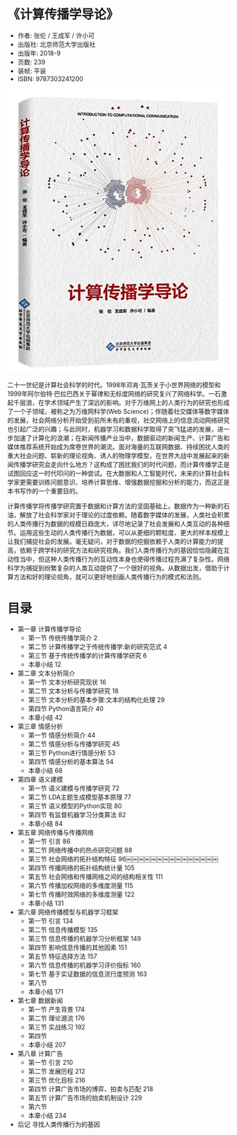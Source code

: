 # 《计算传播学导论》


- 作者: 张伦 / 王成军 / 许小可
- 出版社: 北京师范大学出版社
- 出版年: 2018-9
- 页数: 239
- 装帧: 平装
- ISBN: 9787303241200

![](./preface.png)

二十一世纪是计算社会科学的时代。1998年邓肯·瓦茨关于小世界网络的模型和1999年阿尔伯特·巴拉巴西关于幂律和无标度网络的研究复兴了网络科学。一石激起千层浪，在学术领域产生了深远的影响。对于万维网上的人类行为的研究也形成了一个子领域，被称之为万维网科学(Web Science)；伴随着社交媒体等数字媒体的发展，社会网络分析开始受到前所未有的重视，社交网络上的信息流动网络研究也引起广泛的兴趣；与此同时，机器学习和数据科学取得了突飞猛进的发展，进一步加速了计算化的浪潮；在新闻传播产业当中，数据驱动的新闻生产、计算广告和媒体推荐系统开始成为席卷世界的潮流。面对海量的互联网数据、持续困扰人类的重大社会问题、崭新的理论视角、诱人的物理学模型，在世界大战中发展起来的新闻传播学研究会走向什么地方？这构成了困扰我们的时代问题，而计算传播学正是试图回应这一时代叩问的一种尝试。在大数据和人工智能时代，未来的计算社会科学家更需要训练问题意识、培养计算思维、增强数据挖掘和分析的能力，而这正是本书写作的一个重要目的。


计算传播学将传播学研究置于数据和计算方法的坚固基础上。数据作为一种新的石油，解放了社会科学家对于理论的过度依赖。随着数字媒体的发展，人类社会积累的人类传播行为数据的规模日趋庞大，详尽地记录了社会发展和人类互动的各种细节。运用这些生动的人类传播行为数据，可以从更细的颗粒度、更大的样本规模上让我们捕捉社会的发展。毫无疑问，对于数据的挖掘依赖于人类的计算能力的提高，依赖于跨学科的研究方法和研究视角。我们人类传播行为的基因恰恰隐藏在互动性当中，但这种人类传播行为的互动性本身也使得传播过程充满了复杂性。网络科学为捕捉到纷繁复杂的人类互动提供了一个很好的视角。从数据出发，借助于计算方法和好的理论视角，就可以更好地刻画人类传播行为的模式和法则。

# 目录

- 第一章 计算传播学导论
  - 第一节 传统传播学简介 2
  - 第二节 计算传播学之于传统传播学:新的研究范式 4
  - 第三节 基于传统传播学的计算传播学研究 6
  - 本章小结 12
- 第二章 文本分析简介
  - 第一节 文本分析研究现状 16
  - 第二节 文本分析与传播学研究 18
  - 第三节 文本分析的基本步骤:文本的结构化处理 29
  - 第四节 Python语言简介 40
  - 本章小结 42
- 第三章 情感分析
  - 第一节 情感分析简介 44
  - 第二节 情感分析与传播学研究 45
  - 第三节 Python进行情感分析 53
  - 第四节 情感分析的基本算法 54
  - 本章小结 68
- 第四章 语义建模
  - 第一节 语义建模与传播学研究 72
  - 第二节 LDA主题生成模型基本原理 77
  - 第三节 语义模型的Python实现 80
  - 第四节 有监督机器学习分类算法 82
  - 本章小结 84
- 第五章 网络传播与传播网络
  - 第一节 引言 86
  - 第二节 网络传播中的热点研究问题 88
  - 第三节 社会网络的拓扑结构特征 96￼￼￼￼￼￼￼￼￼￼￼￼￼￼￼
  - 第四节 传播网络的拓扑结构统计量 105
  - 第五节 社会网络和传播网络之间的结构相关性 111
  - 第六节 传播加权网络的多维度测量 115
  - 第七节 传播时效网络的多维度测量 122
  - 本章小结 131
- 第六章 网络传播模型与机器学习框架
  - 第一节 引言 134
  - 第二节 信息传播模型 135
  - 第三节 信息传播的机器学习分析框架 149
  - 第四节 影响信息传播的其他因素 151
  - 第五节 特征选择方法 157
  - 第六节 信息传播的机器学习评价指标 160
  - 第七节 基于实证数据的信息流行度预测 163
  - 第八节
  - 本章小结 171
- 第七章 数据新闻
  - 第一节 产生背景 174
  - 第二节 理论源流 176
  - 第三节 实战练习 192
  - 第四节
  - 本章小结 207
- 第八章 计算广告
  - 第一节 引言 210
  - 第二节 发展历程 212
  - 第三节 优化目标 216
  - 第四节 计算广告市场的博弈、拍卖与匹配 218
  - 第五节 计算广告市场的拍卖机制设计 229
  - 第六节
  - 本章小结 234
- 后记 寻找人类传播行为的基因
